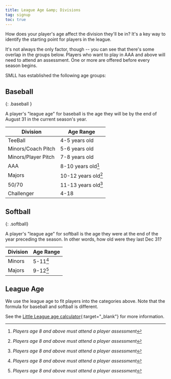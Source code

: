 ```yaml
---
title: League Age &amp; Divisions
tag: signup
toc: true
---
```


How does your player's age affect the division they'll be in?
It's a key way to identify the starting point for players in
the league.

It's not always the only factor, though -- you can see that
there's some overlap in the groups below.  Players who want
to play in AAA and above will need to attend an assessment.
One or more are offered before every season begins.

SMLL has established the following age groups:

## <span class="baseball">Baseball</span>
{: .baseball }

A player's "league age" for baseball is the age they will be by the end of August 31
in the current season's year.

| Division                | Age Range
|-------------------------|---------------------
| TeeBall                 | 4-5 years old
| Minors/Coach Pitch      | 5-6 years old
| Minors/Player Pitch     | 7-8 years old
| AAA                     | 8-10 years old[^1]
| Majors                  | 10-12 years old[^1]
| 50/70                   | 11-13 years old[^1]
| Challenger              | 4-18

## <span class="softball">Softball</span>
{: .softball}

A player's "league age" for softball is the age they were at the end of the 
year preceding the season. In other words, how old were they last Dec 31?

| Division                | Age Range
|-------------------------|---------------------
| Minors                  | 5-11[^1]
| Majors                  | 9-12[^1]


## League Age

We use the league age to fit players into the categories above. Note that the
formula for baseball and softball is different.

See the [Little League age calculator](https://www.littleleague.org/play-little-league/determine-league-age/){:target="_blank"}
for more information.


[^1]: *Players age 8 and above must attend a player assessment*
